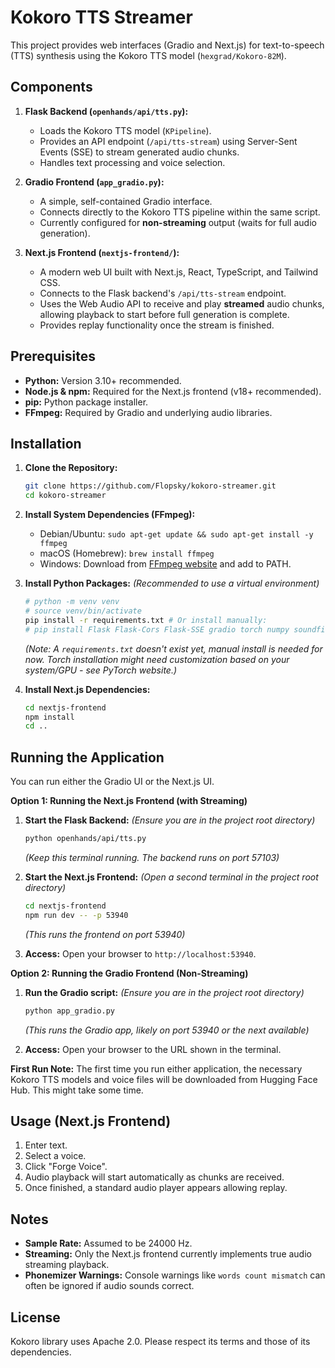 # Kokoro TTS Streamer

This project provides web interfaces (Gradio and Next.js) for text-to-speech (TTS) synthesis using the Kokoro TTS model (`hexgrad/Kokoro-82M`).

## Components

1.  **Flask Backend (`openhands/api/tts.py`):**
    *   Loads the Kokoro TTS model (`KPipeline`).
    *   Provides an API endpoint (`/api/tts-stream`) using Server-Sent Events (SSE) to stream generated audio chunks.
    *   Handles text processing and voice selection.

2.  **Gradio Frontend (`app_gradio.py`):**
    *   A simple, self-contained Gradio interface.
    *   Connects directly to the Kokoro TTS pipeline within the same script.
    *   Currently configured for **non-streaming** output (waits for full audio generation).

3.  **Next.js Frontend (`nextjs-frontend/`):**
    *   A modern web UI built with Next.js, React, TypeScript, and Tailwind CSS.
    *   Connects to the Flask backend's `/api/tts-stream` endpoint.
    *   Uses the Web Audio API to receive and play **streamed** audio chunks, allowing playback to start before full generation is complete.
    *   Provides replay functionality once the stream is finished.

## Prerequisites

*   **Python:** Version 3.10+ recommended.
*   **Node.js & npm:** Required for the Next.js frontend (v18+ recommended).
*   **pip:** Python package installer.
*   **FFmpeg:** Required by Gradio and underlying audio libraries.

## Installation

1.  **Clone the Repository:**
    ```bash
    git clone https://github.com/Flopsky/kokoro-streamer.git
    cd kokoro-streamer
    ```

2.  **Install System Dependencies (FFmpeg):**
    *   Debian/Ubuntu: `sudo apt-get update && sudo apt-get install -y ffmpeg`
    *   macOS (Homebrew): `brew install ffmpeg`
    *   Windows: Download from [FFmpeg website](https://ffmpeg.org/download.html) and add to PATH.

3.  **Install Python Packages:**
    *(Recommended to use a virtual environment)*
    ```bash
    # python -m venv venv
    # source venv/bin/activate
    pip install -r requirements.txt # Or install manually:
    # pip install Flask Flask-Cors Flask-SSE gradio torch numpy soundfile kokoro==0.9.4 huggingface_hub
    ```
    *(Note: A `requirements.txt` doesn't exist yet, manual install is needed for now. Torch installation might need customization based on your system/GPU - see PyTorch website.)*

4.  **Install Next.js Dependencies:**
    ```bash
    cd nextjs-frontend
    npm install
    cd ..
    ```

## Running the Application

You can run either the Gradio UI or the Next.js UI.

**Option 1: Running the Next.js Frontend (with Streaming)**

1.  **Start the Flask Backend:**
    *(Ensure you are in the project root directory)*
    ```bash
    python openhands/api/tts.py
    ```
    *(Keep this terminal running. The backend runs on port 57103)*

2.  **Start the Next.js Frontend:**
    *(Open a second terminal in the project root directory)*
    ```bash
    cd nextjs-frontend
    npm run dev -- -p 53940 
    ```
    *(This runs the frontend on port 53940)*

3.  **Access:** Open your browser to `http://localhost:53940`.

**Option 2: Running the Gradio Frontend (Non-Streaming)**

1.  **Run the Gradio script:**
    *(Ensure you are in the project root directory)*
    ```bash
    python app_gradio.py
    ```
    *(This runs the Gradio app, likely on port 53940 or the next available)*

2.  **Access:** Open your browser to the URL shown in the terminal.

**First Run Note:** The first time you run either application, the necessary Kokoro TTS models and voice files will be downloaded from Hugging Face Hub. This might take some time.

## Usage (Next.js Frontend)

1.  Enter text.
2.  Select a voice.
3.  Click "Forge Voice".
4.  Audio playback will start automatically as chunks are received.
5.  Once finished, a standard audio player appears allowing replay.

## Notes

*   **Sample Rate:** Assumed to be 24000 Hz.
*   **Streaming:** Only the Next.js frontend currently implements true audio streaming playback.
*   **Phonemizer Warnings:** Console warnings like `words count mismatch` can often be ignored if audio sounds correct.

## License

Kokoro library uses Apache 2.0. Please respect its terms and those of its dependencies.
